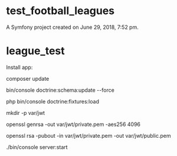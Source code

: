 test_football_leagues
=====================

A Symfony project created on June 29, 2018, 7:52 pm.
# league_test

Install app:



composer update

bin/console doctrine:schema:update --force

php bin/console doctrine:fixtures:load

mkdir -p var/jwt

openssl genrsa -out var/jwt/private.pem -aes256 4096

openssl rsa -pubout -in var/jwt/private.pem -out var/jwt/public.pem

./bin/console server:start

